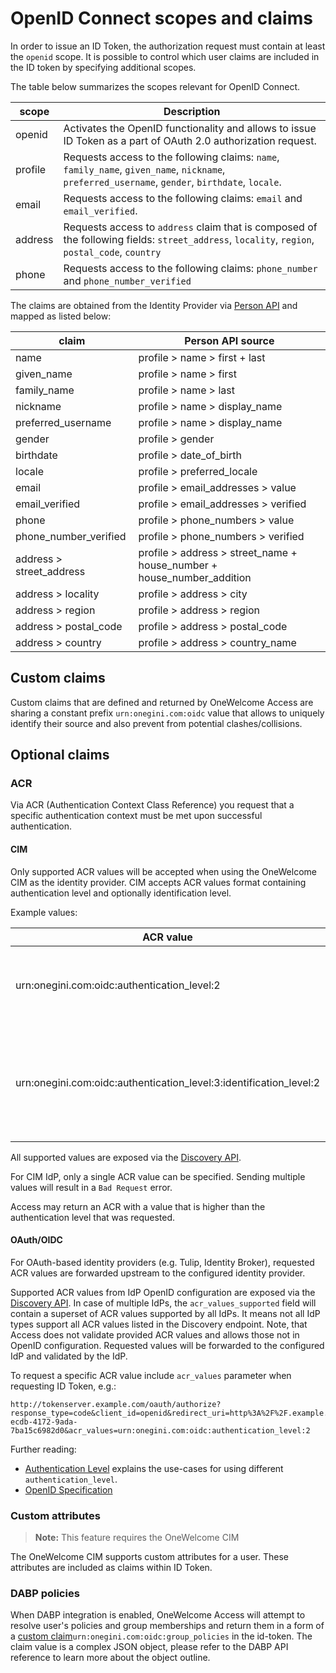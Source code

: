 # OpenID Connect scopes and claims

In order to issue an ID Token, the authorization request must contain at least the `openid` scope. It is possible to control which user claims are included 
in the ID token by specifying additional scopes.

The table below summarizes the scopes relevant for OpenID Connect.

| scope       | Description                                                                                                                                      |
|-------------|--------------------------------------------------------------------------------------------------------------------------------------------------|
| openid      | Activates the OpenID functionality and allows to issue ID Token as a part of OAuth 2.0 authorization request.                                    |
| profile     | Requests access to the following claims: `name`, `family_name`, `given_name`, `nickname`, `preferred_username`, `gender`, `birthdate`, `locale`. |
| email       | Requests access to the following claims: `email` and `email_verified`.                                                                           |
| address     | Requests access to `address` claim that is composed of the following fields: `street_address`, `locality`, `region`, `postal_code`, `country`    | 
| phone       | Requests access to the following claims: `phone_number` and `phone_number_verified`                                                              |

The claims are obtained from the Identity Provider via [Person API](https://docs-single-tenant.onegini.com/cim/stable/idp/api-reference/person-api.html) 
and mapped as listed below:

| claim                      | Person API source                                                      |
|----------------------------|------------------------------------------------------------------------|
| name                       | profile > name > first + last                                          |
| given_name                 | profile > name > first                                                 |
| family_name                | profile > name > last                                                  |
| nickname                   | profile > name > display_name                                          |
| preferred_username         | profile > name > display_name                                          |
| gender                     | profile > gender                                                       |
| birthdate                  | profile > date_of_birth                                                |
| locale                     | profile > preferred_locale                                             |
| email                      | profile > email_addresses > value                                      |
| email_verified             | profile > email_addresses > verified                                   |
| phone                      | profile > phone_numbers > value                                        |
| phone_number_verified      | profile > phone_numbers > verified                                     |
| address > street_address   | profile > address > street_name + house_number + house_number_addition |
| address > locality         | profile > address > city                                               |
| address > region           | profile > address > region                                             |
| address > postal_code      | profile > address > postal_code                                        |
| address > country          | profile > address > country_name                                       |

## Custom claims

Custom claims that are defined and returned by OneWelcome Access are sharing a constant prefix `urn:onegini.com:oidc` value that allows to uniquely
identify their source and also prevent from potential clashes/collisions.

## Optional claims

### ACR

Via ACR (Authentication Context Class Reference) you request that a specific authentication context must be met upon successful
authentication.

#### CIM

Only supported ACR values will be accepted when using the OneWelcome CIM as the identity provider.
CIM accepts ACR values format containing authentication level and optionally identification level.

Example values:

| ACR value                                                          | Description                                                                                                |
|--------------------------------------------------------------------|------------------------------------------------------------------------------------------------------------|
| urn:onegini.com:oidc:authentication_level:2                        | Requires an authentication level of at least 2 from OneWelcome CIM.                                           |
| urn:onegini.com:oidc:authentication_level:3:identification_level:2 | Requires an authentication level of at least 3 and an identification level of at least 2 from OneWelcome CIM. |

All supported values are exposed via the [Discovery API](../../../api-reference/oidc/discovery.md).

For CIM IdP, only a single ACR value can be specified. Sending multiple values will result in a `Bad Request` error.

Access may return an ACR with a value that is higher than the authentication level that was requested.

#### OAuth/OIDC

For OAuth-based identity providers (e.g. Tulip, Identity Broker), requested ACR values are forwarded upstream to the configured identity
provider.

Supported ACR values from IdP OpenID configuration are exposed via the [Discovery API](../../../api-reference/oidc/discovery.md).
In case of multiple IdPs, the `acr_values_supported` field will contain a superset of ACR values supported by all IdPs.
It means not all IdP types support all ACR values listed in the Discovery endpoint.
Note, that Access does not validate provided ACR values and allows those not in OpenID configuration.
Requested values will be forwarded to the configured IdP and validated by the IdP.

To request a specific ACR value include `acr_values` parameter when requesting ID Token, e.g.:

```http
http://tokenserver.example.com/oauth/authorize?response_type=code&client_id=openid&redirect_uri=http%3A%2F%2F.example.com&scope=openid&state=d5dbda85-ecdb-4172-9ada-7ba15c6982d0&acr_values=urn:onegini.com:oidc:authentication_level:2
```

Further reading:

- [Authentication Level](https://docs-single-tenant.onegini.com/cim/stable/idp/authentication/saml/authentication-level.html) explains the
  use-cases for using different `authentication_level`.
- [OpenID Specification](https://openid.net/specs/openid-connect-core-1_0.html#AuthRequest)

### Custom attributes
>**Note:**
> This feature requires the OneWelcome CIM

The OneWelcome CIM supports custom attributes for a user. These attributes are included as claims within ID Token.

### DABP policies

When DABP integration is enabled, OneWelcome Access will attempt to resolve user's policies and group memberships and return them in a form of a 
[custom claim](#custom-claims)`urn:onegini.com:oidc:group_policies` in the id-token. The claim value is a complex JSON object, please refer to the DABP API 
reference to learn more about the object outline.
